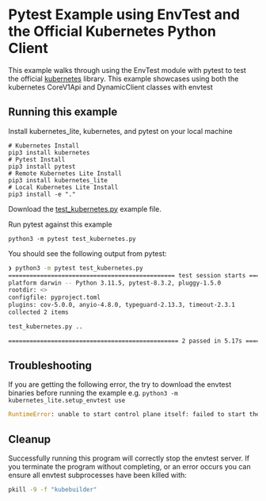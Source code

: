 # Pytest Example using EnvTest and the Official Kubernetes Python Client

This example walks through using the EnvTest module with pytest to test the official [kubernetes](https://github.com/kubernetes-client/python) library. This example showcases using both the kubernetes CoreV1Api and DynamicClient classes with envtest

## Running this example

Install kubernetes_lite, kubernetes, and pytest on your local machine

```
# Kubernetes Install
pip3 install kubernetes
# Pytest Install
pip3 install pytest
# Remote Kubernetes Lite Install
pip3 install kubernetes_lite
# Local Kubernetes Lite Install
pip3 install -e "."
```

Download the [test_kubernetes.py](./test_kubernetes.py) example file.

Run pytest against this example

```
python3 -m pytest test_kubernetes.py
```

You should see the following output from pytest:
```bash
❯ python3 -m pytest test_kubernetes.py
=============================================== test session starts ===============================================
platform darwin -- Python 3.11.5, pytest-8.3.2, pluggy-1.5.0
rootdir: <>
configfile: pyproject.toml
plugins: cov-5.0.0, anyio-4.8.0, typeguard-2.13.3, timeout-2.3.1
collected 2 items                                                                                                 

test_kubernetes.py ..                                                                              [100%]

================================================ 2 passed in 5.17s ================================================
```

## Troubleshooting

If you are getting the following error, the try to download the envtest binaries
before running the example e.g. `python3 -m kubernetes_lite.setup_envtest use`

```python
RuntimeError: unable to start control plane itself: failed to start the controlplane. retried 5 times: fork/exec etcd: no such file or directory
```

## Cleanup

Successfully running this program will correctly stop the envtest server.
If you terminate the program without completing, or an error occurs you can 
ensure all envtest subprocesses have been killed with:

```bash
pkill -9 -f "kubebuilder"
```